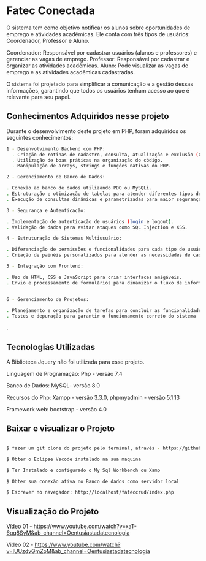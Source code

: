 # Fatec Conectada 

O sistema tem como objetivo notificar os alunos sobre oportunidades de emprego e atividades acadêmicas. Ele conta com três tipos de usuários: Coordenador, Professor e Aluno.

Coordenador: Responsável por cadastrar usuários (alunos e professores) e gerenciar as vagas de emprego.
Professor: Responsável por cadastrar e organizar as atividades acadêmicas.
Aluno: Pode visualizar as vagas de emprego e as atividades acadêmicas cadastradas.

O sistema foi projetado para simplificar a comunicação e a gestão dessas informações, garantindo que todos os usuários tenham acesso ao que é relevante para seu papel.

## Conhecimentos Adquiridos nesse projeto 
Durante o desenvolvimento deste projeto em PHP, foram adquiridos os seguintes conhecimentos:

```bash
1 - Desenvolvimento Backend com PHP:
  . Criação de rotinas de cadastro, consulta, atualização e exclusão (CRUD).
  . Utilização de boas práticas na organização do código.
  . Manipulação de arrays, strings e funções nativas do PHP.
```

```bash
2 - Gerenciamento de Banco de Dados:

. Conexão ao banco de dados utilizando PDO ou MySQLi.
. Estruturação e otimização de tabelas para atender diferentes tipos de usuários (Coordenador, Professor e Aluno).
. Execução de consultas dinâmicas e parametrizadas para maior segurança.
```

```bash
3 - Segurança e Autenticação:

. Implementação de autenticação de usuários (login e logout).
. Validação de dados para evitar ataques como SQL Injection e XSS.
```
```bash
4 - Estruturação de Sistemas Multiusuário:

. Diferenciação de permissões e funcionalidades para cada tipo de usuário (Coordenador, Professor e Aluno).
. Criação de painéis personalizados para atender as necessidades de cada perfil.
```

```bash
5 - Integração com Frontend:

. Uso de HTML, CSS e JavaScript para criar interfaces amigáveis.
. Envio e processamento de formulários para dinamizar o fluxo de informações.
```

```bash

6 - Gerenciamento de Projetos:

. Planejamento e organização de tarefas para concluir as funcionalidades no prazo.
. Testes e depuração para garantir o funcionamento correto do sistema
```
.
## Tecnologias Utilizadas 

A Biblioteca Jquery não foi utilizada para esse projeto. 

Linguagem de Programação: Php - versão 7.4

Banco de Dados: MySQL- versão 8.0

Recursos do Php: Xampp - versão 3.3.0, phpmyadmin - versão 5.1.13

Framework web: bootstrap - versão 4.0

## Baixar e visualizar o Projeto 

  ```bash 
  
  $ fazer um git clone do projeto pelo terminal, através - https://github.com/ghdss-dev/fatec_conectada.git
  
  $ Obter o Eclipse Vscode instalado na sua maquina
  
  $ Ter Instalado e configurado o My Sql Workbench ou Xamp
  
  $ Obter sua conexão ativa no Banco de dados como servidor local

  $ Escrever no navegador: http://localhost/fateccrud/index.php
 
```
 ## Visualização do Projeto 

 Vídeo 01 - https://www.youtube.com/watch?v=xaT-6qg8SyM&ab_channel=Oentusiastadatecnologia 

 Video 02 - https://www.youtube.com/watch?v=lUUzdvGmZoM&ab_channel=Oentusiastadatecnologia
